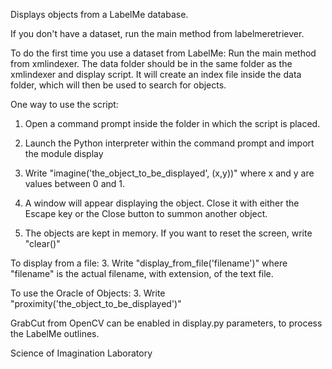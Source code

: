 Displays objects from a LabelMe database.

If you don't have a dataset, run the main method from labelmeretriever.

To do the first time you use a dataset from LabelMe:
Run the main method from xmlindexer. The data folder should be in the same folder as the xmlindexer and display script.
It will create an index file inside the data folder, which will then be used to search for objects.

One way to use the script:

1. Open a command prompt inside the folder in which the script is placed.

2. Launch the Python interpreter within the command prompt and import the module display
 
3. Write "imagine('the_object_to_be_displayed', (x,y))" where x and y are values between 0 and 1.

4. A window will appear displaying the object. Close it with either the Escape key or the Close button to summon another object.

5. The objects are kept in memory. If you want to reset the screen, write "clear()"

To display from a file:
3. Write "display_from_file('filename')"
    where "filename" is the actual filename, with extension, of the text file.

To use the Oracle of Objects:
3. Write "proximity('the_object_to_be_displayed')"

GrabCut from OpenCV can be enabled in display.py parameters, to process the LabelMe outlines.

Science of Imagination Laboratory
